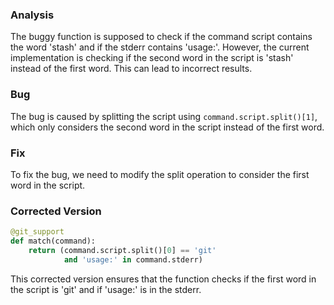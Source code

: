 ### Analysis
The buggy function is supposed to check if the command script contains the word 'stash' and if the stderr contains 'usage:'. However, the current implementation is checking if the second word in the script is 'stash' instead of the first word. This can lead to incorrect results.

### Bug
The bug is caused by splitting the script using `command.script.split()[1]`, which only considers the second word in the script instead of the first word.

### Fix
To fix the bug, we need to modify the split operation to consider the first word in the script.

### Corrected Version
```python
@git_support
def match(command):
    return (command.script.split()[0] == 'git'
            and 'usage:' in command.stderr)
``` 

This corrected version ensures that the function checks if the first word in the script is 'git' and if 'usage:' is in the stderr.